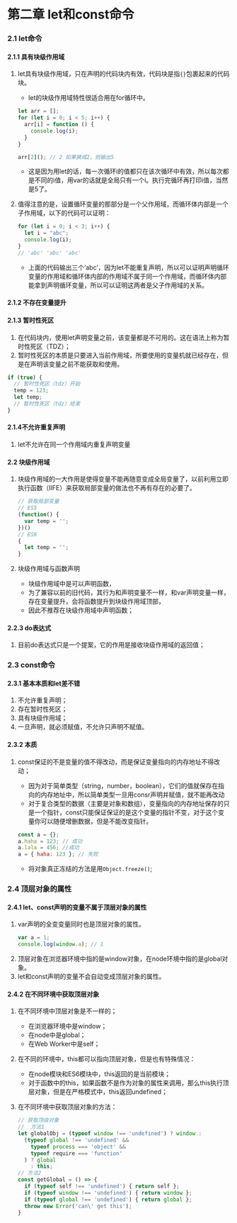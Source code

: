 
# 第二章 let和const命令

### 2.1 let命令
#### 2.1.1 具有块级作用域

1. let具有块级作用域，只在声明的代码块内有效，代码块是指`{}`包裹起来的代码块。
	* let的块级作用域特性很适合用在for循环中。

	```javascript
	let arr = [];
	for (let i = 0; i < 5; i++) {
	  arr[i] = function () {
	    console.log(i);
	  }
	}
	
	arr[2](); // 2 如果换成2，则输出5
	```
	* 这是因为用let的话，每一次循环i的值都只在该次循环中有效，所以每次都是不同的i值，用var的话就是全局只有一个i。执行完循环再打印i值，当然是5了。

2. 值得注意的是，设置循环变量的那部分是一个父作用域，而循环体内部是一个子作用域，以下的代码可以证明：

	```javascript
	for (let i = 0; i < 3; i++) {
	  let i = "abc";
	  console.log(i);
	}
	// 'abc' 'abc' 'abc'
	```
	
	* 上面的代码输出三个‘abc’，因为let不能重复声明，所以可以证明声明循环变量的作用域和循环体内部的作用域不属于同一个作用域，而循环体内部能拿到声明循环变量，所以可以证明这两者是父子作用域的关系。

#### 2.1.2 不存在变量提升

#### 2.1.3 暂时性死区
1. 在代码块内，使用let声明变量之前，该变量都是不可用的。这在语法上称为暂时性死区（TDZ）；
2. 暂时性死区的本质是只要进入当前作用域，所要使用的变量机就已经存在，但是在声明该变量之前不能获取和使用。

```javascript
if (true) {
  // 暂时性死区（tdz）开始 
  temp = 123;
  let temp;
  // 暂时性死区（tdz）结束
}
```

#### 2.1.4不允许重复声明
1. let不允许在同一个作用域内重复声明变量

#### 2.2 块级作用域
1. 块级作用域的一大作用是使得变量不能再随意变成全局变量了，以前利用立即执行函数（IIFE）来获取局部变量的做法也不再有存在的必要了。

	```javascript
	// 获取局部变量
	// ES5
	(function() {
	  var temp = '';
	})()
	// ES6
	{
	  let temp = '';
	}
	```

2. 块级作用域与函数声明
	* 块级作用域中是可以声明函数，
	* 为了兼容以前的旧代码，其行为和声明变量不一样，和var声明变量一样，存在变量提升，会将函数提升到块级作用域顶部，
	* 因此不推荐在块级作用域中声明函数；

#### 2.2.3 do表达式
1. 目前do表达式只是一个提案，它的作用是接收块级作用域的返回值；

### 2.3 const命令

#### 2.3.1 基本本质和let差不错
1. 不允许重复声明；
2. 存在暂时性死区；
3. 具有块级作用域；
4. 一旦声明，就必须赋值，不允许只声明不赋值。

#### 2.3.2 本质

1. const保证的不是变量的值不得改动，而是保证变量指向的内存地址不得改动；
	* 因为对于简单类型（string，number，boolean），它们的值就保存在指向的内存地址中，所以简单类型一旦用consr声明并赋值，就不能再改动
	* 对于复合类型的数据（主要是对象和数组），变量指向的内存地址保存的只是一个指针，const只能保证保证的是这个变量的指针不变，对于这个变量你可以随便增删数据，但是不能改变指针。
	
	```javascript
	const a = {};
	a.haha = 123; // 成功
	a.lala = 456; //成功
	a = { haha: 123 }; // 失败
	```
	* 将对象真正冻结的方法是用`Object.freeze()`;

### 2.4 顶层对象的属性

#### 2.4.1 let、const声明的变量不属于顶层对象的属性

1. var声明的全变变量同时也是顶层对象的属性。
	```javascript
	var a = 1;
	console.log(window.a); // 1
	```
2. 顶层对象在浏览器环境中指的是window对象，在node环境中指的是global对象。
3. let和const声明的变量不会自动变成顶层对象的属性。

#### 2.4.2 在不同环境中获取顶层对象
1. 在不同环境中顶层对象是不一样的；
	* 在浏览器环境中是window；
	* 在node中是global；
	* 在Web Worker中是self；
2. 在不同的环境中，this都可以指向顶层对象，但是也有特殊情况：
	* 在node模块和ES6模块中，this返回的是当前模块；
	* 对于函数中的this，如果函数不是作为对象的属性来调用，那么this执行顶层对象，但是在严格模式中，this返回undefined；
3. 在不同环境中获取顶层对象的方法：

	```javascript
	// 获取顶级对象
	//  方法1
	let globalObj = (typeof window !== 'undefined') ? window :
	  (typeof global !== 'undefined' &&
	    typeof process === 'object' &&
	    typeof require === 'function'
	  ) ? global
	    : this;
	// 方法2
	const getGlobal = () => {
	  if (typeof self !== 'undefined') { return self };
	  if (typeof window !== 'undefined') { return window };
	  if (typeof global !== 'undefined') { return global };
	  throw new Error('can\' get this');
	} 
	```

